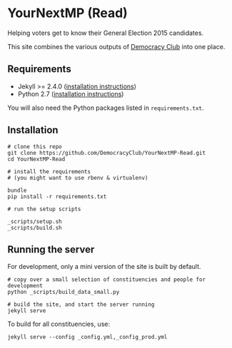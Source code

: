 # YourNextMP (Read)

Helping voters get to know their General Election 2015 candidates.

This site combines the various outputs of
[Democracy Club](https://twitter.com/democlub) into one place.

## Requirements

 * Jekyll >= 2.4.0 ([installation instructions](http://jekyllrb.com/docs/installation/))
 * Python 2.7 ([installation instructions](https://www.python.org/downloads/))

You will also need the Python packages listed in `requirements.txt`.

## Installation

```
# clone this repo
git clone https://github.com/DemocracyClub/YourNextMP-Read.git
cd YourNextMP-Read

# install the requirements
# (you might want to use rbenv & virtualenv)

bundle
pip install -r requirements.txt

# run the setup scripts

_scripts/setup.sh
_scripts/build.sh
```

## Running the server

For development, only a mini version of the site is built by default.

```
# copy over a small selection of constituencies and people for development
python _scripts/build_data_small.py

# build the site, and start the server running
jekyll serve
```

To build for all constituencies, use:

```
jekyll serve --config _config.yml,_config_prod.yml
```
